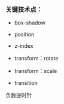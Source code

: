 ### 关键技术点：

- box-shadow


- position


- z-index


- transform：rotate


- transform：scale
- transition

负数逆时针